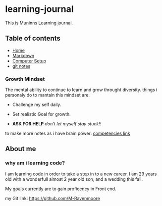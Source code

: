 # learning-journal
This is Muninns Learning journal.


## Table of contents
- [Home](README.md)
- [Markdown](markdown.md)
- [Computer Setup](computer-setup.md)
- [git notes](git-github.md)

### Growth Mindset
The mental ability to continue to learn and grow throught diversity.
things i personaly do to mantain this mindset are:
- Challenge my self daily.
+ Set realistic Goal for growth.
- **ASK FOR HELP** *don't let myself stay stuck!!*

to make more notes as i have brain power:
[competencies link](https://codefellows.github.io/common_curriculum/career_coaching/Professional_Competencies)



## About me

### why am i learning code?
I am learning code in order to take a step in to a new career. I am 29 years old with a wonderfull almost 2 year old son, and a wedding this fall.

My goals currently are to gain proficency in Front end.


my Git link: https://github.com/M-Ravenmoore
